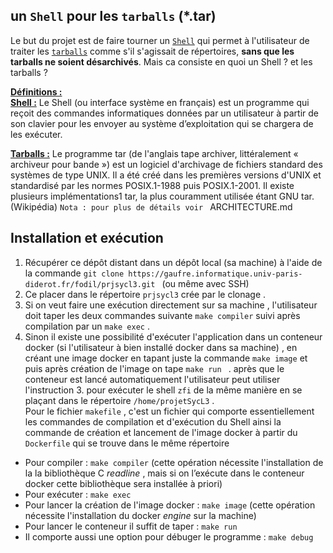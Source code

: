 ## un `Shell` pour les `tarballs` (*.tar) 
Le but du projet est de faire tourner un <ins>`Shell`</ins> qui permet à l'utilisateur de traiter les <ins>`tarballs`</ins> comme s'il s'agissait de répertoires, **sans que les tarballs ne soient désarchivés**.
Mais ca consiste en quoi un Shell ? et les tarballs ?

<ins>**Définitions :**</ins>  
<ins>**Shell :**</ins> Le Shell (ou interface système en français) est un programme qui reçoit des commandes informatiques données par un utilisateur à partir de son clavier pour les envoyer au système d’exploitation qui se chargera de les exécuter.  

<ins>**Tarballs :**</ins> Le programme tar (de l'anglais tape archiver, littéralement « archiveur pour bande ») est un logiciel d'archivage de fichiers standard des systèmes de type UNIX. Il a été créé dans les premières versions d'UNIX et standardisé par les normes POSIX.1-1988 puis POSIX.1-2001. Il existe plusieurs implémentations1 tar, la plus couramment utilisée étant GNU tar. (Wikipédia)
`Nota : pour plus de détails voir ` ARCHITECTURE.md 
## Installation et exécution 
1. Récupérer ce dépôt distant dans un dépôt local (sa machine) à l'aide de la commande `git clone https://gaufre.informatique.univ-paris-diderot.fr/fodil/prjsycl3.git ` (ou même avec SSH)  
2. Ce placer dans le répertoire `prjsycl3` crée par le clonage .
3. Si on veut faire une exécution directement sur sa machine , l'utilisateur doit taper les deux commandes suivante `make compiler` suivi après compilation par un `make exec` .
4. Sinon il existe une possibilité d'exécuter l'application dans un conteneur docker (si l'utilisateur à bien installé docker dans sa machine) , en créant une image docker en tapant juste la commande `make image` et puis après création de l'image on tape `make run ` . après que le conteneur est lancé automatiquement l'utilisateur peut utiliser l'instruction 3. pour exécuter le shell `zfi` de la même manière en se plaçant dans le répertoire `/home/projetSycL3` .  
Pour le fichier `makefile` , c'est un fichier qui comporte essentiellement les commandes de compilation et d'exécution du Shell ainsi la commande de création et lancement de l'image docker à partir du `Dockerfile` qui se trouve dans le même répertoire  
+ Pour compiler : `make compiler` (cette opération nécessite l'installation de la la bibliothèque C _readline_ , mais si on l’exécute dans le conteneur  docker cette bibliothèque sera installée à priori)
+ Pour exécuter : `make exec`
+ Pour lancer la création de l'image docker : `make image` (cette opération nécessite l'installation du docker _engine_ sur la machine)
+ Pour lancer le conteneur il suffit de taper : `make run` 
+ Il comporte aussi une option pour débuger le programme : `make debug` 

